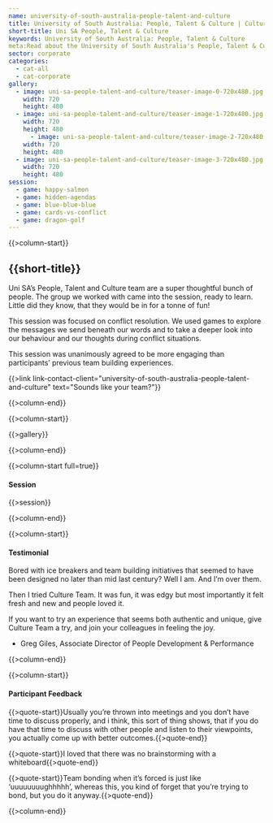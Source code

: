 ```yaml
---
name: university-of-south-australia-people-talent-and-culture
title: University of South Australia: People, Talent & Culture | Culture Team
short-title: Uni SA People, Talent & Culture
keywords: University of South Australia: People, Talent & Culture
meta:Read about the University of South Australia's People, Talent & Culture team's experience with working with Culture Team. Book your team building game today!
sector: corporate
categories:
  - cat-all
  - cat-corporate
gallery:
  - image: uni-sa-people-talent-and-culture/teaser-image-0-720x480.jpg
    width: 720
    height: 480
  - image: uni-sa-people-talent-and-culture/teaser-image-1-720x480.jpg
    width: 720
    height: 480
      - image: uni-sa-people-talent-and-culture/teaser-image-2-720x480.jpg
    width: 720
    height: 480
  - image: uni-sa-people-talent-and-culture/teaser-image-3-720x480.jpg
    width: 720
    height: 480
session:
  - game: happy-salmon
  - game: hidden-agendas
  - game: blue-blue-blue
  - game: cards-vs-conflict
  - game: dragon-golf
---
```

{{>column-start}}

## {{short-title}}

Uni SA’s People, Talent and Culture team are a super thoughtful bunch of people. The group we worked with came into the session, ready to learn. Little did they know, that they would be in for a tonne of fun!

This session was focused on conflict resolution. We used games to explore the messages we send beneath our words and to take a deeper look into our behaviour and our thoughts during conflict situations.

This session was unanimously agreed to be more engaging than participants’ previous team building experiences.

{{>link link-contact-client="university-of-south-australia-people-talent-and-culture" text="Sounds like your team?"}}

{{>column-end}}

{{>column-start}}

{{>gallery}}

{{>column-end}}

{{>column-start full=true}}

#### Session

{{>session}}

{{>column-end}}

{{>column-start}}

#### Testimonial

Bored with ice breakers and team building initiatives that seemed to have been designed no later than mid last century? Well I am. And I’m over them.

Then I tried Culture Team. It was fun, it was edgy but most importantly it felt fresh and new and people loved it.

If you want to try an experience that seems both authentic and unique, give Culture Team a try, and join your colleagues in feeling the joy.

* Greg Giles, Associate Director of People Development & Performance

{{>column-end}}

{{>column-start}}

#### Participant Feedback

{{>quote-start}}Usually you’re thrown into meetings and you don’t have time to discuss properly, and i think, this sort of thing shows, that if you do have that time to discuss with other people and listen to their viewpoints, you actually come up with better outcomes.{{>quote-end}}

{{>quote-start}}I loved that there was no brainstorming with a whiteboard{{>quote-end}}

{{>quote-start}}Team bonding when it’s forced is just like ‘uuuuuuuughhhhh’, whereas this, you kind of forget that you’re trying to bond, but you do it anyway.{{>quote-end}}


{{>column-end}}
